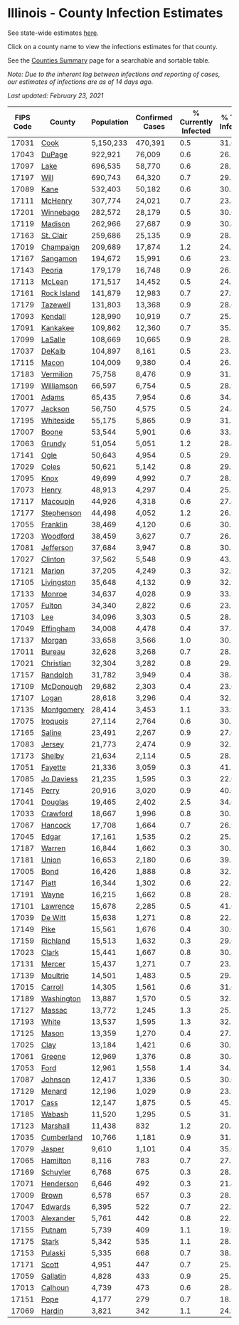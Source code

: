 # Illinois - County Infection Estimates

See state-wide estimates [here](/infections/us-il).

Click on a county name to view the infections estimates for that county.

See the [Counties Summary](/infections/summary-counties) page for a searchable and sortable table.

*Note: Due to the inherent lag between infections and reporting of cases, our estimates of infections are as of 14 days ago.*

*Last updated: February 23, 2021*

|   FIPS Code |                     County |   Population |   Confirmed Cases |   % Currently Infected |   % Total Infected |
|-------------|----------------------------|--------------|-------------------|------------------------|--------------------|
|       17031 |               [Cook](cook) |    5,150,233 |           470,391 |                    0.5 |               31.6 |
|       17043 |           [DuPage](dupage) |      922,921 |            76,009 |                    0.6 |               26.2 |
|       17097 |               [Lake](lake) |      696,535 |            58,770 |                    0.6 |               28.2 |
|       17197 |               [Will](will) |      690,743 |            64,320 |                    0.7 |               29.3 |
|       17089 |               [Kane](kane) |      532,403 |            50,182 |                    0.6 |               30.2 |
|       17111 |         [McHenry](mchenry) |      307,774 |            24,021 |                    0.7 |               23.8 |
|       17201 |     [Winnebago](winnebago) |      282,572 |            28,179 |                    0.5 |               30.6 |
|       17119 |         [Madison](madison) |      262,966 |            27,687 |                    0.9 |               30.4 |
|       17163 |     [St. Clair](st.-clair) |      259,686 |            25,135 |                    0.9 |               28.7 |
|       17019 |     [Champaign](champaign) |      209,689 |            17,874 |                    1.2 |               24.7 |
|       17167 |       [Sangamon](sangamon) |      194,672 |            15,991 |                    0.6 |               23.9 |
|       17143 |           [Peoria](peoria) |      179,179 |            16,748 |                    0.9 |               26.7 |
|       17113 |           [McLean](mclean) |      171,517 |            14,452 |                    0.5 |               24.3 |
|       17161 | [Rock Island](rock-island) |      141,879 |            12,983 |                    0.7 |               27.9 |
|       17179 |       [Tazewell](tazewell) |      131,803 |            13,368 |                    0.9 |               28.6 |
|       17093 |         [Kendall](kendall) |      128,990 |            10,919 |                    0.7 |               25.8 |
|       17091 |       [Kankakee](kankakee) |      109,862 |            12,360 |                    0.7 |               35.1 |
|       17099 |         [LaSalle](lasalle) |      108,669 |            10,665 |                    0.9 |               28.1 |
|       17037 |           [DeKalb](dekalb) |      104,897 |             8,161 |                    0.5 |               23.1 |
|       17115 |             [Macon](macon) |      104,009 |             9,380 |                    0.4 |               26.5 |
|       17183 |     [Vermilion](vermilion) |       75,758 |             8,476 |                    0.9 |               31.2 |
|       17199 |   [Williamson](williamson) |       66,597 |             6,754 |                    0.5 |               28.9 |
|       17001 |             [Adams](adams) |       65,435 |             7,954 |                    0.6 |               34.8 |
|       17077 |         [Jackson](jackson) |       56,750 |             4,575 |                    0.5 |               24.4 |
|       17195 |     [Whiteside](whiteside) |       55,175 |             5,865 |                    0.9 |               31.1 |
|       17007 |             [Boone](boone) |       53,544 |             5,901 |                    0.6 |               33.8 |
|       17063 |           [Grundy](grundy) |       51,054 |             5,051 |                    1.2 |               28.4 |
|       17141 |               [Ogle](ogle) |       50,643 |             4,954 |                    0.5 |               29.2 |
|       17029 |             [Coles](coles) |       50,621 |             5,142 |                    0.8 |               29.5 |
|       17095 |               [Knox](knox) |       49,699 |             4,992 |                    0.7 |               28.9 |
|       17073 |             [Henry](henry) |       48,913 |             4,297 |                    0.4 |               25.7 |
|       17117 |       [Macoupin](macoupin) |       44,926 |             4,318 |                    0.6 |               27.4 |
|       17177 |   [Stephenson](stephenson) |       44,498 |             4,052 |                    1.2 |               26.9 |
|       17055 |       [Franklin](franklin) |       38,469 |             4,120 |                    0.6 |               30.3 |
|       17203 |       [Woodford](woodford) |       38,459 |             3,627 |                    0.7 |               26.5 |
|       17081 |     [Jefferson](jefferson) |       37,684 |             3,947 |                    0.8 |               30.2 |
|       17027 |         [Clinton](clinton) |       37,562 |             5,548 |                    0.9 |               43.5 |
|       17121 |           [Marion](marion) |       37,205 |             4,249 |                    0.3 |               32.9 |
|       17105 |   [Livingston](livingston) |       35,648 |             4,132 |                    0.9 |               32.9 |
|       17133 |           [Monroe](monroe) |       34,637 |             4,028 |                    0.9 |               33.9 |
|       17057 |           [Fulton](fulton) |       34,340 |             2,822 |                    0.6 |               23.1 |
|       17103 |                 [Lee](lee) |       34,096 |             3,303 |                    0.5 |               28.3 |
|       17049 |     [Effingham](effingham) |       34,008 |             4,478 |                    0.4 |               37.8 |
|       17137 |           [Morgan](morgan) |       33,658 |             3,566 |                    1.0 |               30.7 |
|       17011 |           [Bureau](bureau) |       32,628 |             3,268 |                    0.7 |               28.7 |
|       17021 |     [Christian](christian) |       32,304 |             3,282 |                    0.8 |               29.1 |
|       17157 |       [Randolph](randolph) |       31,782 |             3,949 |                    0.4 |               38.4 |
|       17109 |     [McDonough](mcdonough) |       29,682 |             2,303 |                    0.4 |               23.0 |
|       17107 |             [Logan](logan) |       28,618 |             3,296 |                    0.4 |               32.7 |
|       17135 |   [Montgomery](montgomery) |       28,414 |             3,453 |                    1.1 |               33.9 |
|       17075 |       [Iroquois](iroquois) |       27,114 |             2,764 |                    0.6 |               30.7 |
|       17165 |           [Saline](saline) |       23,491 |             2,267 |                    0.9 |               27.0 |
|       17083 |           [Jersey](jersey) |       21,773 |             2,474 |                    0.9 |               32.5 |
|       17173 |           [Shelby](shelby) |       21,634 |             2,114 |                    0.5 |               28.1 |
|       17051 |         [Fayette](fayette) |       21,336 |             3,059 |                    0.3 |               41.1 |
|       17085 |   [Jo Daviess](jo-daviess) |       21,235 |             1,595 |                    0.3 |               22.0 |
|       17145 |             [Perry](perry) |       20,916 |             3,020 |                    0.9 |               40.6 |
|       17041 |         [Douglas](douglas) |       19,465 |             2,402 |                    2.5 |               34.6 |
|       17033 |       [Crawford](crawford) |       18,667 |             1,996 |                    0.8 |               30.1 |
|       17067 |         [Hancock](hancock) |       17,708 |             1,664 |                    0.7 |               26.9 |
|       17045 |             [Edgar](edgar) |       17,161 |             1,535 |                    0.2 |               25.5 |
|       17187 |           [Warren](warren) |       16,844 |             1,662 |                    0.3 |               30.7 |
|       17181 |             [Union](union) |       16,653 |             2,180 |                    0.6 |               39.3 |
|       17005 |               [Bond](bond) |       16,426 |             1,888 |                    0.8 |               32.7 |
|       17147 |             [Piatt](piatt) |       16,344 |             1,302 |                    0.6 |               22.9 |
|       17191 |             [Wayne](wayne) |       16,215 |             1,662 |                    0.8 |               28.9 |
|       17101 |       [Lawrence](lawrence) |       15,678 |             2,285 |                    0.5 |               41.0 |
|       17039 |         [De Witt](de-witt) |       15,638 |             1,271 |                    0.8 |               22.8 |
|       17149 |               [Pike](pike) |       15,561 |             1,676 |                    0.4 |               30.6 |
|       17159 |       [Richland](richland) |       15,513 |             1,632 |                    0.3 |               29.6 |
|       17023 |             [Clark](clark) |       15,441 |             1,667 |                    0.8 |               30.4 |
|       17131 |           [Mercer](mercer) |       15,437 |             1,271 |                    0.7 |               23.7 |
|       17139 |       [Moultrie](moultrie) |       14,501 |             1,483 |                    0.5 |               29.3 |
|       17015 |         [Carroll](carroll) |       14,305 |             1,561 |                    0.6 |               31.6 |
|       17189 |   [Washington](washington) |       13,887 |             1,570 |                    0.5 |               32.2 |
|       17127 |           [Massac](massac) |       13,772 |             1,245 |                    1.3 |               25.2 |
|       17193 |             [White](white) |       13,537 |             1,595 |                    1.3 |               32.5 |
|       17125 |             [Mason](mason) |       13,359 |             1,270 |                    0.4 |               27.2 |
|       17025 |               [Clay](clay) |       13,184 |             1,421 |                    0.6 |               30.7 |
|       17061 |           [Greene](greene) |       12,969 |             1,376 |                    0.8 |               30.4 |
|       17053 |               [Ford](ford) |       12,961 |             1,558 |                    1.4 |               34.2 |
|       17087 |         [Johnson](johnson) |       12,417 |             1,336 |                    0.5 |               30.6 |
|       17129 |           [Menard](menard) |       12,196 |             1,029 |                    0.9 |               23.9 |
|       17017 |               [Cass](cass) |       12,147 |             1,875 |                    0.5 |               45.9 |
|       17185 |           [Wabash](wabash) |       11,520 |             1,295 |                    0.5 |               31.7 |
|       17123 |       [Marshall](marshall) |       11,438 |               832 |                    1.2 |               20.3 |
|       17035 |   [Cumberland](cumberland) |       10,766 |             1,181 |                    0.9 |               31.3 |
|       17079 |           [Jasper](jasper) |        9,610 |             1,101 |                    0.4 |               35.0 |
|       17065 |       [Hamilton](hamilton) |        8,116 |               783 |                    0.7 |               27.2 |
|       17169 |       [Schuyler](schuyler) |        6,768 |               675 |                    0.3 |               28.3 |
|       17071 |     [Henderson](henderson) |        6,646 |               492 |                    0.3 |               21.4 |
|       17009 |             [Brown](brown) |        6,578 |               657 |                    0.3 |               28.2 |
|       17047 |         [Edwards](edwards) |        6,395 |               522 |                    0.7 |               22.9 |
|       17003 |     [Alexander](alexander) |        5,761 |               442 |                    0.8 |               22.2 |
|       17155 |           [Putnam](putnam) |        5,739 |               409 |                    1.1 |               19.9 |
|       17175 |             [Stark](stark) |        5,342 |               535 |                    1.1 |               28.5 |
|       17153 |         [Pulaski](pulaski) |        5,335 |               668 |                    0.7 |               38.8 |
|       17171 |             [Scott](scott) |        4,951 |               447 |                    0.7 |               25.3 |
|       17059 |       [Gallatin](gallatin) |        4,828 |               433 |                    0.9 |               25.5 |
|       17013 |         [Calhoun](calhoun) |        4,739 |               473 |                    0.6 |               28.4 |
|       17151 |               [Pope](pope) |        4,177 |               279 |                    0.7 |               18.7 |
|       17069 |           [Hardin](hardin) |        3,821 |               342 |                    1.1 |               24.9 |